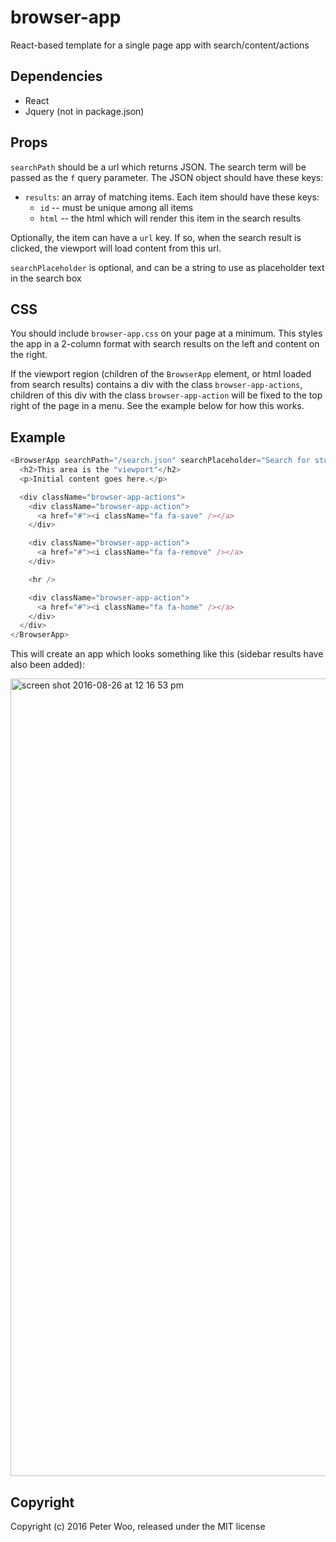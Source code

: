 # browser-app
React-based template for a single page app with search/content/actions

## Dependencies
* React
* Jquery (not in package.json)

## Props
`searchPath` should be a url which returns JSON. The search term will be passed as the `f` query parameter. The JSON object should have these keys:
  * `results`: an array of matching items. Each item should have these keys:
     * `id` -- must be unique among all items
     * `html` -- the html which will render this item in the search results
     
  Optionally, the item can have a `url` key. If so, when the search result is clicked, the viewport will load content from this url.

`searchPlaceholder` is optional, and can be a string to use as placeholder text in the search box

## CSS
You should include `browser-app.css` on your page at a minimum. This styles the app in a 2-column format with search results on the left and content on the right.

If the viewport region (children of the `BrowserApp` element, or html loaded from search results) contains a div with the class `browser-app-actions`, children of this div with the class `browser-app-action` will be fixed to the top right of the page in a menu. See the example below for how this works.

## Example
```javascript
<BrowserApp searchPath="/search.json" searchPlaceholder="Search for stuff">
  <h2>This area is the "viewport"</h2>
  <p>Initial content goes here.</p>

  <div className="browser-app-actions">
    <div className="browser-app-action">
      <a href="#"><i className="fa fa-save" /></a>
    </div>

    <div className="browser-app-action">
      <a href="#"><i className="fa fa-remove" /></a>
    </div>

    <hr />

    <div className="browser-app-action">
      <a href="#"><i className="fa fa-home" /></a>
    </div>
  </div>
</BrowserApp>
```

This will create an app which looks something like this (sidebar results have also been added):

<img width="1276" alt="screen shot 2016-08-26 at 12 16 53 pm" src="https://cloud.githubusercontent.com/assets/6469642/18017611/2a0838ce-6b87-11e6-8cb4-c7a1c32e6ab7.png">

## Copyright

Copyright (c) 2016 Peter Woo, released under the MIT license
